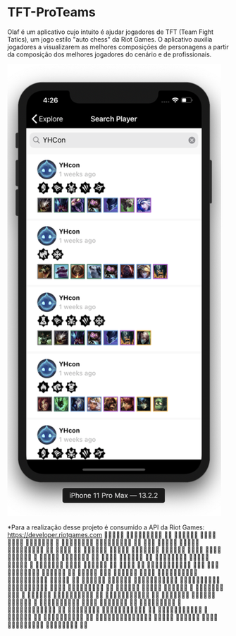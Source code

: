 # TFT-ProTeams

Olaf é um aplicativo cujo intuito é ajudar jogadores de TFT (Team Fight Tatics), um jogo estilo "auto chess" da Riot Games. O aplicativo auxilia jogadores a visualizarem as melhores composições de personagens a partir da composição dos melhores jogadores do cenário e de profissionais. 

  ![Alt text](/fotoApp.png?raw=true "Aplicativo Olaf pesquisando ultimas partidas de um jogador")
  
  *Para a realização desse projeto é consumido a API da Riot Games: https://developer.riotgames.com
􏰡􏰃􏰄􏰫􏰥 􏰈􏰃􏰏􏰋􏰅􏰇􏰄􏰓􏰉 􏰒􏰄 􏰫􏰈􏰍􏰏􏰇􏰄 􏰜􏰭􏰜􏰥 􏰣􏰏􏱋􏰉 􏰈􏰒􏰅􏰏􏰈􏰅􏰉 􏰢 􏰄􏰏􏱊􏰈􏰃􏰈􏰄􏰇 􏱋􏰉􏰍􏰄􏰓􏰉􏰇􏰂􏰋 􏰓􏰂 􏰘􏱏􏰘 􏱆􏰘􏰂􏰄􏰙 􏱏􏰈􏰍􏰗􏰅 􏰘􏰄􏰣􏰅􏰈􏰣􏰋􏱅􏰥 􏰏􏰙 􏱋􏰉􏰍􏰉 􏰓􏰂 􏰂􏰋􏰅􏰈􏰃􏰉 􏱐􏰛􏰏􏰅􏰉 􏰱􏰗􏰂􏰋􏰋􏱐􏰥 􏰣􏰇􏰈􏰄􏰓􏰉 􏰐􏰂􏰃􏰄 􏰁􏰈􏰉􏰅 􏰶􏰄􏰙􏰂􏰋􏰥 􏰄 􏰙􏰂􏰋􏰙􏰄 􏰂􏰙􏰐􏰇􏰂􏰋􏰄 􏰓􏰉 􏱋􏰉􏰍􏰉 􏱉􏰂􏰄􏰍􏰏􏰂 􏰉􏰫 􏱉􏰂􏰍􏰂􏰒􏰓􏰋􏰭 􏱇􏰂􏰋􏰋􏰂 􏱋􏰉􏰍􏰉􏰥 􏰉 􏱋􏰉􏰍􏰄􏰓􏰉􏰇 􏰓􏰂􏰑􏰂 􏰙􏰉􏰒􏰅􏰄􏰇 􏰏􏰙 􏰅􏰈􏰙􏰂 􏰓􏰂 􏰐􏰂􏰇􏰋􏰉􏰒􏰄􏰍􏰂􏰒􏰋 􏰮􏰏􏰂 􏰈􏰇􏰌 􏰵􏰄􏰅􏰄􏰃􏰗􏰄􏰇 􏰣􏰉􏰒􏰅􏰇􏰄 􏰉􏰋 􏰅􏰈􏰙􏰂􏰋 􏰓􏰉􏰋 􏰉􏰏􏰅􏰇􏰉􏰋 􏰋􏰂􏰅􏰂 􏱋􏰉􏰍􏰄􏰓􏰉􏰇􏰂􏰋􏰥 􏰂􏰋􏰣􏰉􏰃􏰗􏰂􏰚􏰋􏰂 􏰅􏰉􏰓􏰉􏰋 􏰉􏰋 􏰅􏰏􏰇􏰒􏰉􏰋 􏰄􏰃􏰍􏰏􏰒􏰋 􏰐􏰂􏰇􏰋􏰉􏰒􏰄􏰍􏰂􏰒􏰋 􏰄􏰃􏰂􏰄􏰅􏰆􏰇􏰈􏰉􏰋 􏰏􏰅􏰈􏰃􏰈􏰬􏰄􏰒􏰓􏰉 􏰉􏰏􏰇􏰉 􏱆􏰓􏰈􏰒􏰗􏰂􏰈􏰇􏰉 􏰓􏰉 􏱋􏰉􏰍􏰉􏱅􏰥 􏰓􏰂􏰋􏰋􏰄 􏰫􏰉􏰇􏰙􏰄􏰥 􏰉 􏱋􏰉􏰍􏰄􏰓􏰉􏰇 􏰣􏰉􏰙 􏰄 􏰙􏰂􏰃􏰗􏰉􏰇 􏰣􏰉􏰙􏰐􏰉􏰋􏰈􏰳􏰻􏰉 􏰓􏰂 􏰐􏰂􏰇􏰋􏰉􏰒􏰄􏰍􏰂􏰒􏰋 􏰓􏰄 􏰐􏰄􏰇􏰅􏰈􏰓􏰄 􏰍􏰄􏰒􏰗􏰄􏰭 􏰛􏰋􏰋􏰈􏰙􏰥 􏰉 􏰄􏰐􏰃􏰈􏰣􏰄􏰅􏰈􏰑􏰉 􏰡􏰃􏰄􏰫 􏰄􏰏􏱊􏰈􏰃􏰈􏰄 􏰉􏰋 􏱋􏰉􏰍􏰄􏰓􏰉􏰇􏰂􏰋 􏰄 􏰑􏰈􏰋􏰏􏰄􏰃􏰈􏰬􏰄􏰇􏰂􏰙 􏰄􏰋 􏰙􏰂􏰃􏰗􏰉􏰇􏰂􏰋 􏰣􏰉􏰙􏰐􏰉􏰋􏰈􏰳􏰼􏰂􏰋 􏰓􏰂 􏰐􏰂􏰇􏰋􏰉􏰒􏰄􏰍􏰂􏰒􏰋 􏰄 􏰐􏰄􏰇􏰅􏰈􏰇 􏰓􏰄 􏰣􏰉􏰙􏰐􏰉􏰋􏰈􏰳􏰻􏰉 􏰓􏰂 􏰐􏰇􏰉􏰫􏰈􏰋􏰋􏰈􏰉􏰒􏰄􏰈􏰋􏰥 􏰓􏰂􏰋􏰋􏰄 􏰫􏰉􏰇􏰙􏰄􏰥 􏰂􏰃􏰂􏰋 􏰅􏰉􏰇􏰒􏰄􏰙􏰚􏰋􏰂 􏰙􏰂􏰃􏰗􏰉􏰇􏰂􏰋 􏰒􏰉
